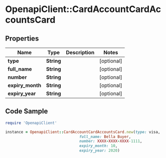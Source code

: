 # OpenapiClient::CardAccountCardAccountsCard

## Properties

Name | Type | Description | Notes
------------ | ------------- | ------------- | -------------
**type** | **String** |  | [optional] 
**full_name** | **String** |  | [optional] 
**number** | **String** |  | [optional] 
**expiry_month** | **String** |  | [optional] 
**expiry_year** | **String** |  | [optional] 

## Code Sample

```ruby
require 'OpenapiClient'

instance = OpenapiClient::CardAccountCardAccountsCard.new(type: visa,
                                 full_name: Bella Buyer,
                                 number: XXXX-XXXX-XXXX-1111,
                                 expiry_month: 10,
                                 expiry_year: 2020)
```


